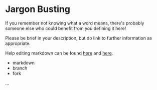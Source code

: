 # Jargon Busting

If you remember not knowing what a word means, there's probably someone else who could benefit from you defining it here!

Please be brief in your description, but do link to further information as appropriate.

Help editing markdown can be found [here](https://help.github.com/articles/basic-writing-and-formatting-syntax/) and [here](https://github.com/adam-p/markdown-here/wiki/Markdown-Cheatsheet).

* markdown
* branch
* fork

...
